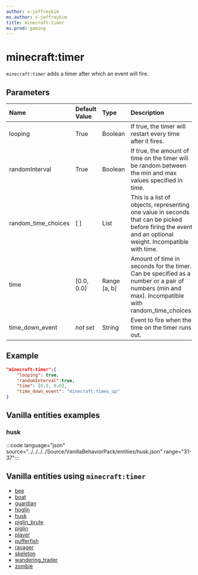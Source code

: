 ```yaml
---
author: v-jeffreykim
ms.author: v-jeffreykim
title: minecraft:timer
ms.prod: gaming
---
```


# minecraft:timer

`minecraft:timer` adds a timer after which an event will fire.

## Parameters

|Name |Default Value  |Type  |Description  |
|:----------|:----------|:----------|:----------|
| looping| True| Boolean| If true, the timer will restart every time after it fires. |
| randomInterval| True| Boolean| If true, the amount of time on the timer will be random between the min and max values specified in time. |
| random_time_choices| [ ]| List| This is a list of objects, representing one value in seconds that can be picked before firing the event and an optional weight. Incompatible with time. |
| time| [0.0, 0.0]| Range [a, b]| Amount of time in seconds for the timer. Can be specified as a number or a pair of numbers (min and max). Incompatible with random_time_choices. |
| time_down_event| *not set*| String| Event to fire when the time on the timer runs out. |

## Example

```json
"minecraft:timer":{
    "looping": true,
    "randomInterval":true,
    "time": [0.0, 0.0],
    "time_down_event": "minecraft:times_up"
}
```

## Vanilla entities examples

### husk

:::code language="json" source="../../../../Source/VanillaBehaviorPack/entities/husk.json" range="31-37":::

## Vanilla entities using `minecraft:timer`

- [bee](../../../../Source/VanillaBehaviorPack_Snippets/entities/bee.md)
- [boat](../../../../Source/VanillaBehaviorPack_Snippets/entities/boat.md)
- [guardian](../../../../Source/VanillaBehaviorPack_Snippets/entities/guardian.md)
- [hoglin](../../../../Source/VanillaBehaviorPack_Snippets/entities/hoglin.md)
- [husk](../../../../Source/VanillaBehaviorPack_Snippets/entities/husk.md)
- [piglin_brute](../../../../Source/VanillaBehaviorPack_Snippets/entities/piglin_brute.md)
- [piglin](../../../../Source/VanillaBehaviorPack_Snippets/entities/piglin.md)
- [player](../../../../Source/VanillaBehaviorPack_Snippets/entities/player.md)
- [pufferfish](../../../../Source/VanillaBehaviorPack_Snippets/entities/pufferfish.md)
- [ravager](../../../../Source/VanillaBehaviorPack_Snippets/entities/ravager.md)
- [skeleton](../../../../Source/VanillaBehaviorPack_Snippets/entities/skeleton.md)
- [wandering_trader](../../../../Source/VanillaBehaviorPack_Snippets/entities/wandering_trader.md)
- [zombie](../../../../Source/VanillaBehaviorPack_Snippets/entities/zombie.md)
